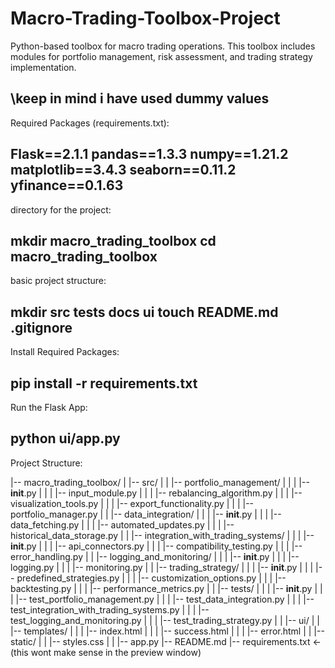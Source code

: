 # Macro-Trading-Toolbox-Project
Python-based toolbox for macro trading operations. This toolbox includes modules for portfolio management, risk assessment, and trading strategy implementation.

\\keep in mind i have used dummy values
--------------------------------------------------------------------------------------------------------------------------------------------------------------------------------
Required Packages (requirements.txt):

Flask==2.1.1
pandas==1.3.3
numpy==1.21.2
matplotlib==3.4.3
seaborn==0.11.2
yfinance==0.1.63
--------------------------------------------------------------------------------------------------------------------------------------------------------------------------------
 directory for the project:

mkdir macro_trading_toolbox
cd macro_trading_toolbox
--------------------------------------------------------------------------------------------------------------------------------------------------------------------------------
basic project structure:

mkdir src tests docs ui
touch README.md .gitignore
--------------------------------------------------------------------------------------------------------------------------------------------------------------------------------
Install Required Packages:

pip install -r requirements.txt
--------------------------------------------------------------------------------------------------------------------------------------------------------------------------------
Run the Flask App:

python ui/app.py
--------------------------------------------------------------------------------------------------------------------------------------------------------------------------------
Project Structure:

|-- macro_trading_toolbox/
|   |-- src/
|   |   |-- portfolio_management/
|   |   |   |-- __init__.py
|   |   |   |-- input_module.py
|   |   |   |-- rebalancing_algorithm.py
|   |   |   |-- visualization_tools.py
|   |   |   |-- export_functionality.py
|   |   |   |-- portfolio_manager.py
|   |   |-- data_integration/
|   |   |   |-- __init__.py
|   |   |   |-- data_fetching.py
|   |   |   |-- automated_updates.py
|   |   |   |-- historical_data_storage.py
|   |   |-- integration_with_trading_systems/
|   |   |   |-- __init__.py
|   |   |   |-- api_connectors.py
|   |   |   |-- compatibility_testing.py
|   |   |   |-- error_handling.py
|   |   |-- logging_and_monitoring/
|   |   |   |-- __init__.py
|   |   |   |-- logging.py
|   |   |   |-- monitoring.py
|   |   |-- trading_strategy/
|   |   |   |-- __init__.py
|   |   |   |-- predefined_strategies.py
|   |   |   |-- customization_options.py
|   |   |   |-- backtesting.py
|   |   |   |-- performance_metrics.py
|   |   |-- tests/
|   |   |   |-- __init__.py
|   |   |   |-- test_portfolio_management.py
|   |   |   |-- test_data_integration.py
|   |   |   |-- test_integration_with_trading_systems.py
|   |   |   |-- test_logging_and_monitoring.py
|   |   |   |-- test_trading_strategy.py
|   |   |-- ui/
|   |       |-- templates/
|   |       |   |-- index.html
|   |       |   |-- success.html
|   |       |   |-- error.html
|   |       |-- static/
|   |           |-- styles.css
|   |       |-- app.py
|-- README.md
|-- requirements.txt
<-(this wont make sense in the preview window)

